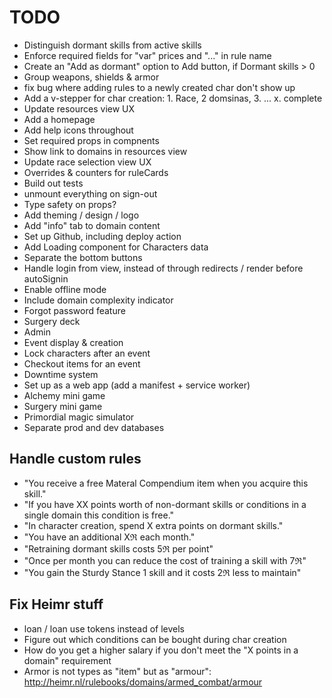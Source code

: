 # TODO

- Distinguish dormant skills from active skills
- Enforce required fields for "var" prices and "..." in rule name
- Create an "Add as dormant" option to Add button, if Dormant skills > 0
- Group weapons, shields & armor
- fix bug where adding rules to a newly created char don't show up
- Add a v-stepper for char creation: 1. Race, 2 domsinas, 3. <domain> ... x. complete
- Update resources view UX
- Add a homepage
- Add help icons throughout
- Set required props in compnents
- Show link to domains in resources view
- Update race selection view UX
- Overrides & counters for ruleCards
- Build out tests
- unmount everything on sign-out
- Type safety on props?
- Add theming / design / logo
- Add "info" tab to domain content
- Set up Github, including deploy action
- Add Loading component for Characters data
- Separate the bottom buttons
- Handle login from view, instead of through redirects / render before autoSignin
- Enable offline mode
- Include domain complexity indicator
- Forgot password feature
- Surgery deck
- Admin
- Event display & creation
- Lock characters after an event
- Checkout items for an event
- Downtime system
- Set up as a web app (add a manifest + service worker)
- Alchemy mini game
- Surgery mini game
- Primordial magic simulator
- Separate prod and dev databases

## Handle custom rules

- "You receive a free Materal Compendium item when you acquire this skill."
- "If you have XX points worth of non-dormant skills or conditions in a single domain this condition is free."
- "In character creation, spend X extra points on dormant skills."
- "You have an additional Xℜ each month."
- "Retraining dormant skills costs 5ℜ per point"
- "Once per month you can reduce the cost of training a skill with 7ℜ"
- "You gain the Sturdy Stance 1 skill and it costs 2ℜ less to maintain"

## Fix Heimr stuff

- loan / loan use tokens instead of levels
- Figure out which conditions can be bought during char creation
- How do you get a higher salary if you don't meet the "X points in a domain" requirement
- Armor is not types as "item" but as "armour": http://heimr.nl/rulebooks/domains/armed_combat/armour
